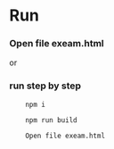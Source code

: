 # Run
### Open file exeam.html
or

### run step by step
```
	npm i
```
```
	npm run build
```
```
	Open file exeam.html
```
